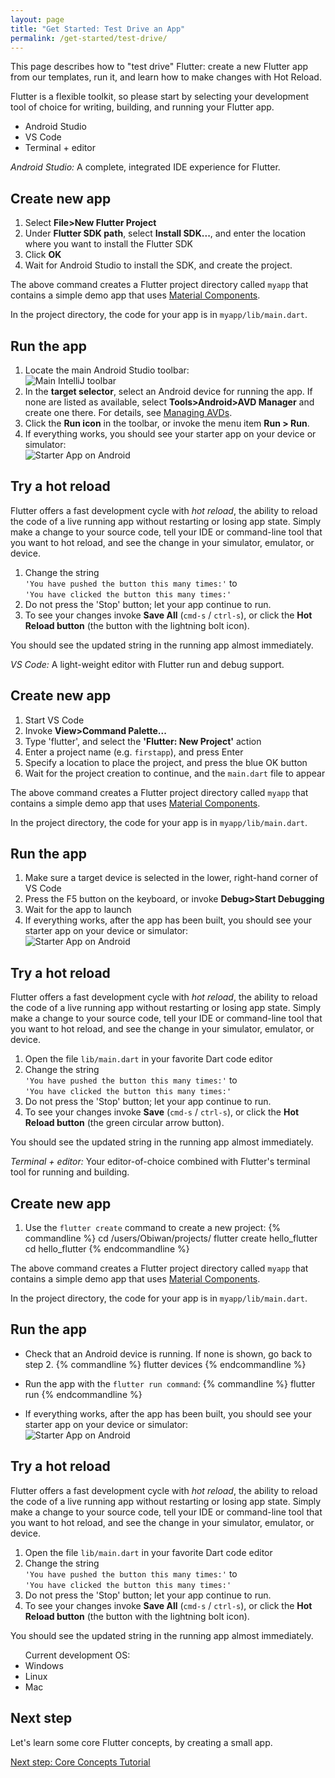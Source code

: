 ```yaml
---
layout: page
title: "Get Started: Test Drive an App"
permalink: /get-started/test-drive/
---
```


This page describes how to "test drive" Flutter: create a new Flutter app from
our templates, run it, and learn how to make changes with Hot Reload.

Flutter is a flexible toolkit, so please start by selecting your development
tool of choice for writing, building, and running your Flutter app.

<ul class="tabs__top-bar">
    <li class="tab-link current" data-tab="tab-install-androidsstudio">Android Studio</li>
    <li class="tab-link" data-tab="tab-install-vscode">VS Code</li>
    <li class="tab-link" data-tab="tab-install-terminal">Terminal + editor</li>
</ul>

<div id="tab-install-androidsstudio" class="tabs__content current" markdown="1">

*Android Studio:* A complete, integrated IDE experience for Flutter. 

## Create new app

   1. Select **File>New Flutter Project**
   1. Under **Flutter SDK path**, select **Install SDK...**, and enter the
      location where you want to install the Flutter SDK
   1. Click **OK**
   1. Wait for Android Studio to install the SDK, and create the project.

The above command creates a Flutter project directory called `myapp` that contains a simple demo
app that uses [Material Components](https://material.io/guidelines/).

In the project directory, the code for your app is in `myapp/lib/main.dart`.

## Run the app

   1. Locate the main Android Studio toolbar:<br>
      ![Main IntelliJ toolbar](/images/intellij/main-toolbar.png)
   1. In the **target selector**, select an Android device for running the app.
      If none are listed as available, select **Tools>Android>AVD Manager** and
      create one there. For details, see [Managing
      AVDs](https://developer.android.com/studio/run/managing-avds.html).
   1. Click the **Run icon** in the toolbar, or invoke the menu item **Run >
      Run**.
   1. If everything works, you should see your starter app on your device or
      simulator:<br>
      ![Starter App on Android](/images/flutter-starter-app-android.png)

## Try a hot reload

Flutter offers a fast development cycle with _hot reload_, the ability to reload
the code of a live running app without restarting or losing app state. Simply
make a change to your source code, tell your IDE or command-line tool that you
want to hot reload, and see the change in your simulator, emulator, or device.

  1. Change the string<br>`'You have pushed the button this many times:'`
     to<br>`'You have clicked the button this many times:'`
  1. Do not press the 'Stop' button; let your app continue to run.
  1. To see your changes invoke **Save All** (`cmd-s` / `ctrl-s`), or click the
     **Hot Reload button** (the button with the lightning bolt icon).

You should see the updated string in the running app almost immediately.

</div>

<div id="tab-install-vscode" class="tabs__content" markdown="1">

*VS Code:* A light-weight editor with Flutter run and debug support.

## Create new app

  1. Start VS Code
  1. Invoke **View>Command Palette...**
  1. Type 'flutter', and select the **'Flutter: New Project'** action
  1. Enter a project name (e.g. `firstapp`), and press Enter
  1. Specify a location to place the project, and press the blue OK button
  1. Wait for the project creation to continue, and the `main.dart` file to appear 

The above command creates a Flutter project directory called `myapp` that contains a simple demo
app that uses [Material Components](https://material.io/guidelines/).

In the project directory, the code for your app is in `myapp/lib/main.dart`.

## Run the app

  1. Make sure a target device is selected in the lower, right-hand corner of VS Code
  1. Press the F5 button on the keyboard, or invoke **Debug>Start Debugging**
  1. Wait for the app to launch
  1. If everything works, after the app has been built, you should see your
      starter app on your device or simulator:<br>
      ![Starter App on Android](/images/flutter-starter-app-android.png)

## Try a hot reload

Flutter offers a fast development cycle with _hot reload_, the ability to reload
the code of a live running app without restarting or losing app state. Simply
make a change to your source code, tell your IDE or command-line tool that you
want to hot reload, and see the change in your simulator, emulator, or device.

  1. Open the file `lib/main.dart` in your favorite Dart code editor
  1. Change the string<br>`'You have pushed the button this many times:'`
     to<br>`'You have clicked the button this many times:'`
  1. Do not press the 'Stop' button; let your app continue to run.
  1. To see your changes invoke **Save** (`cmd-s` / `ctrl-s`), or click the
     **Hot Reload button** (the green circular arrow button).

You should see the updated string in the running app almost immediately.

</div>

<div id="tab-install-terminal" class="tabs__content" markdown="1">

*Terminal + editor:* Your editor-of-choice combined with Flutter's terminal tool
for running and building.

## Create new app

   1. Use the `flutter create` command to create a new project:
   {% commandline %}
   cd /users/Obiwan/projects/
   flutter create hello_flutter
   cd hello_flutter
   {% endcommandline %}

The above command creates a Flutter project directory called `myapp` that contains a simple demo
app that uses [Material Components](https://material.io/guidelines/).

In the project directory, the code for your app is in `myapp/lib/main.dart`.

## Run the app

   * Check that an Android device is running. If none is shown, go back to step 2.
   {% commandline %}
   flutter devices
   {% endcommandline %}
   * Run the app with the `flutter run command`:
   {% commandline %}
   flutter run
   {% endcommandline %}

   * If everything works, after the app has been built, you should see your
      starter app on your device or simulator:<br>
      ![Starter App on Android](/images/flutter-starter-app-android.png)

## Try a hot reload

Flutter offers a fast development cycle with _hot reload_, the ability to reload
the code of a live running app without restarting or losing app state. Simply
make a change to your source code, tell your IDE or command-line tool that you
want to hot reload, and see the change in your simulator, emulator, or device.

  1. Open the file `lib/main.dart` in your favorite Dart code editor
  1. Change the string<br>`'You have pushed the button this many times:'`
     to<br>`'You have clicked the button this many times:'`
  1. Do not press the 'Stop' button; let your app continue to run.
  1. To see your changes invoke **Save All** (`cmd-s` / `ctrl-s`), or click the
     **Hot Reload button** (the button with the lightning bolt icon).

You should see the updated string in the running app almost immediately.

<ul class="ostabs__top-bar">Current development OS:
    <li class="ostab-link" data-tab="tab-install-windows">Windows</li>
    <li class="ostab-link" data-tab="tab-install-linux">Linux</li>
    <li class="ostab-link" data-tab="tab-install-mac">Mac</li>
</ul>

</div>

## Next step

Let's learn some core Flutter concepts, by creating a small app.

[Next step: Core Concepts Tutorial](/get-started/codelab/)
